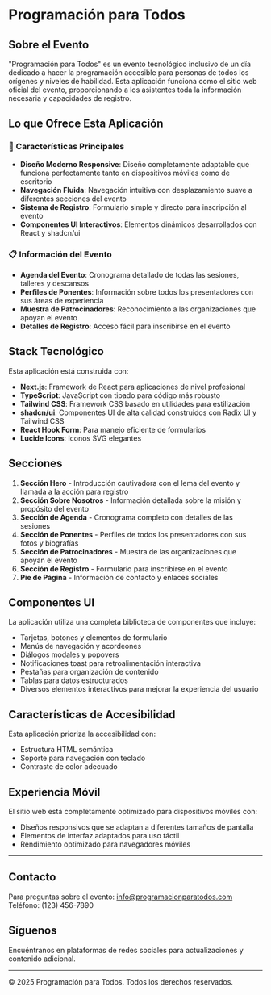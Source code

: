 # Programación para Todos

## Sobre el Evento

"Programación para Todos" es un evento tecnológico inclusivo de un día dedicado a hacer la programación accesible para personas de todos los orígenes y niveles de habilidad. Esta aplicación funciona como el sitio web oficial del evento, proporcionando a los asistentes toda la información necesaria y capacidades de registro.

## Lo que Ofrece Esta Aplicación

### 🌟 Características Principales

- **Diseño Moderno Responsive**: Diseño completamente adaptable que funciona perfectamente tanto en dispositivos móviles como de escritorio
- **Navegación Fluida**: Navegación intuitiva con desplazamiento suave a diferentes secciones del evento
- **Sistema de Registro**: Formulario simple y directo para inscripción al evento
- **Componentes UI Interactivos**: Elementos dinámicos desarrollados con React y shadcn/ui

### 📋 Información del Evento

- **Agenda del Evento**: Cronograma detallado de todas las sesiones, talleres y descansos
- **Perfiles de Ponentes**: Información sobre todos los presentadores con sus áreas de experiencia
- **Muestra de Patrocinadores**: Reconocimiento a las organizaciones que apoyan el evento
- **Detalles de Registro**: Acceso fácil para inscribirse en el evento

## Stack Tecnológico

Esta aplicación está construida con:

- **Next.js**: Framework de React para aplicaciones de nivel profesional
- **TypeScript**: JavaScript con tipado para código más robusto
- **Tailwind CSS**: Framework CSS basado en utilidades para estilización
- **shadcn/ui**: Componentes UI de alta calidad construidos con Radix UI y Tailwind CSS
- **React Hook Form**: Para manejo eficiente de formularios
- **Lucide Icons**: Iconos SVG elegantes

## Secciones

1. **Sección Hero** - Introducción cautivadora con el lema del evento y llamada a la acción para registro
2. **Sección Sobre Nosotros** - Información detallada sobre la misión y propósito del evento
3. **Sección de Agenda** - Cronograma completo con detalles de las sesiones
4. **Sección de Ponentes** - Perfiles de todos los presentadores con sus fotos y biografías
5. **Sección de Patrocinadores** - Muestra de las organizaciones que apoyan el evento
6. **Sección de Registro** - Formulario para inscribirse en el evento
7. **Pie de Página** - Información de contacto y enlaces sociales

## Componentes UI

La aplicación utiliza una completa biblioteca de componentes que incluye:

- Tarjetas, botones y elementos de formulario
- Menús de navegación y acordeones
- Diálogos modales y popovers
- Notificaciones toast para retroalimentación interactiva
- Pestañas para organización de contenido
- Tablas para datos estructurados
- Diversos elementos interactivos para mejorar la experiencia del usuario

## Características de Accesibilidad

Esta aplicación prioriza la accesibilidad con:

- Estructura HTML semántica
- Soporte para navegación con teclado
- Contraste de color adecuado

## Experiencia Móvil

El sitio web está completamente optimizado para dispositivos móviles con:

- Diseños responsivos que se adaptan a diferentes tamaños de pantalla
- Elementos de interfaz adaptados para uso táctil
- Rendimiento optimizado para navegadores móviles

---

## Contacto

Para preguntas sobre el evento: info@programacionparatodos.com  
Teléfono: (123) 456-7890

## Síguenos

Encuéntranos en plataformas de redes sociales para actualizaciones y contenido adicional.

---

© 2025 Programación para Todos. Todos los derechos reservados.
